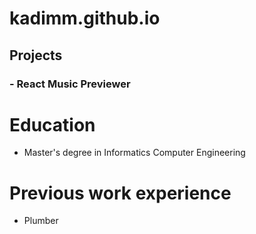 # kadimm.github.io

## Projects
### - React Music Previewer

# Education
- Master's degree in Informatics Computer Engineering

# Previous work experience
- Plumber
